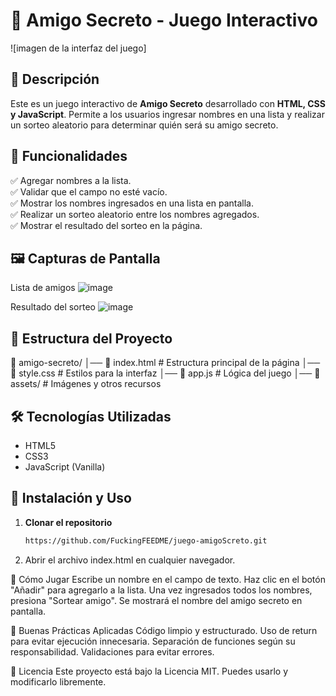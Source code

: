 # 🎁 Amigo Secreto - Juego Interactivo

![imagen de la interfaz del juego]

## 📌 Descripción

Este es un juego interactivo de **Amigo Secreto** desarrollado con **HTML, CSS y JavaScript**. Permite a los usuarios ingresar nombres en una lista y realizar un sorteo aleatorio para determinar quién será su amigo secreto.

## 🚀 Funcionalidades

✅ Agregar nombres a la lista.  
✅ Validar que el campo no esté vacío.  
✅ Mostrar los nombres ingresados en una lista en pantalla.  
✅ Realizar un sorteo aleatorio entre los nombres agregados.  
✅ Mostrar el resultado del sorteo en la página.

## 🖼️ Capturas de Pantalla

Lista de amigos
![image](https://github.com/user-attachments/assets/3d264524-9e7a-46de-b21a-ac122bafddfa)

Resultado del sorteo
![image](https://github.com/user-attachments/assets/693d1c4d-ee1b-4907-adf8-71635d063d87)


## 📂 Estructura del Proyecto
📁 amigo-secreto/ │── 📄 index.html # Estructura principal de la página │── 📄 style.css # Estilos para la interfaz │── 📄 app.js # Lógica del juego │── 📁 assets/ # Imágenes y otros recursos

## 🛠️ Tecnologías Utilizadas

- HTML5
- CSS3
- JavaScript (Vanilla)

## 🔧 Instalación y Uso

1. **Clonar el repositorio**  
   ```bash
   https://github.com/FuckingFEEDME/juego-amigoScreto.git
2. Abrir el archivo index.html en cualquier navegador.
   
🎯 Cómo Jugar
Escribe un nombre en el campo de texto.
Haz clic en el botón "Añadir" para agregarlo a la lista.
Una vez ingresados todos los nombres, presiona "Sortear amigo".
Se mostrará el nombre del amigo secreto en pantalla.

📌 Buenas Prácticas Aplicadas
Código limpio y estructurado.
Uso de return para evitar ejecución innecesaria.
Separación de funciones según su responsabilidad.
Validaciones para evitar errores.

📜 Licencia
Este proyecto está bajo la Licencia MIT. Puedes usarlo y modificarlo libremente.
